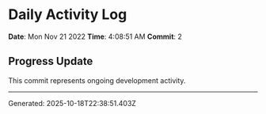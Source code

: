 # Daily Activity Log

**Date**: Mon Nov 21 2022
**Time**: 4:08:51 AM
**Commit**: 2

## Progress Update

This commit represents ongoing development activity.

---
Generated: 2025-10-18T22:38:51.403Z
